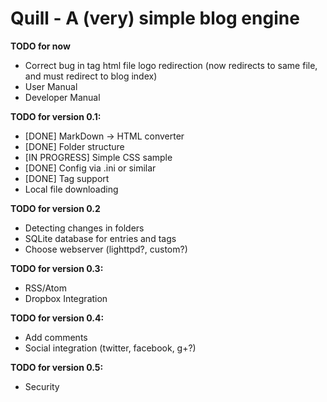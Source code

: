 Quill - A (very) simple blog engine
===================================
**TODO for now**

* Correct bug in tag html file logo redirection (now redirects to same file, and must redirect to blog index)
* User Manual
* Developer Manual

**TODO for version 0.1:**

* [DONE] MarkDown -> HTML converter
* [DONE] Folder structure
* [IN PROGRESS] Simple CSS sample
* [DONE] Config via .ini or similar
* [DONE] Tag support
* Local file downloading

**TODO for version 0.2**

* Detecting changes in folders
* SQLite database for entries and tags
* Choose webserver (lighttpd?, custom?)


**TODO for version 0.3:**

* RSS/Atom
* Dropbox Integration

**TODO for version 0.4:**

* Add comments
* Social integration (twitter, facebook, g+?)

**TODO for version 0.5:**
* Security

